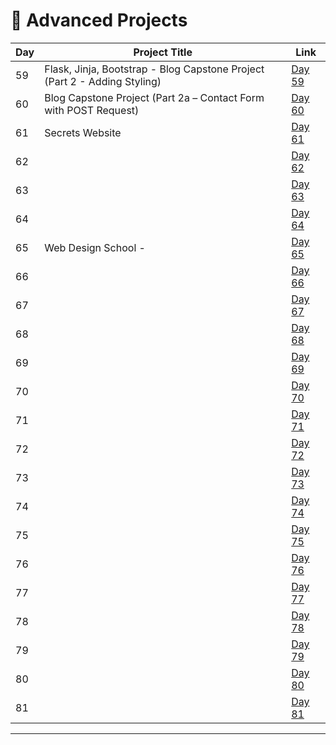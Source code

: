 # 📅 Advanced Projects

| Day | Project Title                                                                   | Link                      |
|-----|---------------------------------------------------------------------------------|---------------------------|
| 59  | Flask, Jinja, Bootstrap - Blog Capstone Project (Part 2 - Adding Styling)       | [Day 59](d59/README.md)   |
| 60  | Blog Capstone Project (Part 2a – Contact Form with POST Request)                | [Day 60](d60/README.md)   |
| 61  | Secrets Website                                                                 | [Day 61](d61/README.md)   |
| 62  |                                                                                 | [Day 62](d62/README.md)   |
| 63  |                                                                                 | [Day 63](d63/README.md)   |
| 64  |                                                                                 | [Day 64](d64/README.md)   |
| 65  | Web Design School -                                                             | [Day 65](d65/README.md)   |
| 66  |                                                                                 | [Day 66](d66/README.md)   |
| 67  |                                                                                 | [Day 67](d67/README.md)   |
| 68  |                                                                                 | [Day 68](d68/README.md)   |
| 69  |                                                                                 | [Day 69](d69/README.md)   |
| 70  |                                                                                 | [Day 70](d70/README.md)   |
| 71  |                                                                                 | [Day 71](d71/README.md)   |
| 72  |                                                                                 | [Day 72](d72/README.md)   |
| 73  |                                                                                 | [Day 73](d73/README.md)   |
| 74  |                                                                                 | [Day 74](d74/README.md)   |
| 75  |                                                                                 | [Day 75](d75/README.md)   |
| 76  |                                                                                 | [Day 76](d76/README.md)   |
| 77  |                                                                                 | [Day 77](d77/README.md)   |
| 78  |                                                                                 | [Day 78](d78/README.md)   |
| 79  |                                                                                 | [Day 79](d79/README.md)   |
| 80  |                                                                                 | [Day 80](d80/README.md)   |
| 81  |                                                                                 | [Day 81](d81/README.md)   |





    


---